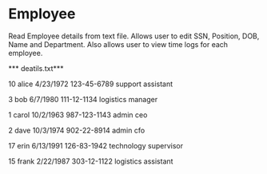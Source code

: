Employee
========
Read Employee details from text file. Allows user to edit SSN, Position, DOB, Name and Department. 
Also allows user to view time logs for each employee. 

*** deatils.txt*** 

10 alice 4/23/1972 123-45-6789 support assistant

3 bob 6/7/1980 111-12-1134 logistics manager

1 carol 10/2/1963 987-123-1143 admin ceo

2 dave 10/3/1974 902-22-8914 admin cfo

17 erin 6/13/1991 126-83-1942 technology supervisor

15 frank 2/22/1987 303-12-1122 logistics assistant
